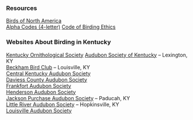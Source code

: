 ### Resources

[Birds of North America](http://bna.birds.cornell.edu/bna/species)  
[Alpha Codes (4-letter)](http://www.pwrc.usgs.gov/BBL/MANUAL/speclist.cfm)
[Code of Birding Ethics](http://www.aba.org/about/ethics.html)

### Websites About Birding in Kentucky

[Kentucky Ornithological Society](http://birdky.org/index.html)
[Audubon Society of Kentucky](http://audubonsocietyofky.org/) – Lexington, KY  
[Beckham Bird Club](http://www.beckhambirdclub.org/) – Louisville, KY  
[Central Kentucky Audubon Society](https://www.facebook.com/pages/Central-Kentucky-Audubon-Society/144657555544256)  
[Daviess County Audubon Society](http://www.daviessaudubon.net/audubon.html)  
[Frankfort Audubon Society](https://sites.google.com/site/frankfortaudubon/)  
[Henderson Audubon Society](http://www.audubon.org/chapters/henderson-audubon-society)  
[Jackson Purchase Audubon Society](http://www.audubon.org/chapters/jackson-purchase-audubon-society) – Paducah, KY  
[Little River Audubon Society](http://www.audubon.org/chapters/little-river-audubon-society) – Hopkinsville, KY  
[Louisville Audubon Society](http://www.audubon.org/location/louisville-audubon-society)
